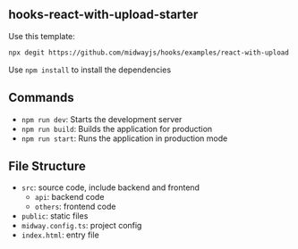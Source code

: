 ## hooks-react-with-upload-starter

Use this template:

```bash
npx degit https://github.com/midwayjs/hooks/examples/react-with-upload ./hooks-app
```

Use `npm install` to install the dependencies

## Commands

- `npm run dev`: Starts the development server
- `npm run build`: Builds the application for production
- `npm run start`: Runs the application in production mode

## File Structure

- `src`: source code, include backend and frontend
  - `api`: backend code
  - `others`: frontend code
- `public`: static files
- `midway.config.ts`: project config
- `index.html`: entry file
